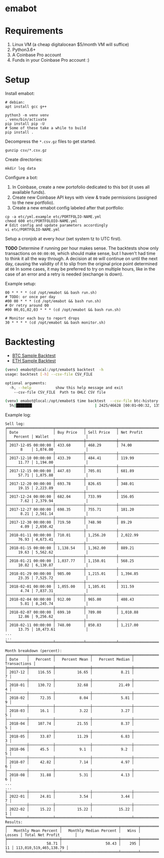 # emabot

# Requirements

1. Linux VM (a cheap digitalocean $5/month VM will suffice)
2. Python3.6+
3. A Coinbase Pro account
4. Funds in your Coinbase Pro account :)

# Setup

Install emabot:
```
# debian:
apt install gcc g++

python3 -m venv venv
. venv/bin/activate
pip install pip -U
# Some of these take a while to build
pip install .
```

Decompress the `*.csv.gz` files to get started.
```
gunzip csv/*.csv.gz
```

Create directories:
```
mkdir log data
```

Configure a bot:
1. In Coinbase, create a new portofolio dedicated to this bot (it uses all
   available funds).
2. Create new Coinbase API keys with view & trade permissions (assigned to the
   new portfolio).
3. Create a new emabot config labeled after that portfolio:
```
cp -a etc/yml.example etc/PORTFOLIO-NAME.yml
chmod 600 etc/PORTFOLOIO-NAME.yml
# Edit config and update parameters accordingly
vi etc/PORTFOLIO-NAME.yml
```

Setup a cronjob at every hour (set system tz to UTC first).

**TODO** Determine if running per hour makes sense.
The backtests show only transactions on `00:00:00`,
which should make sense, but I haven't had time to think it all the way through.
A decision at `00` will continue on until the next day,
causing the validity of it to slip from the original price point determined at `00`
In some cases, it may be preferred to try on multiple hours, like
in the case of an error and a retry is needed (exchange is down).

Example setup:
```
00 * * * * (cd /opt/emabot && bash run.sh)
# TODO: or once per day
#00 00 * * * (cd /opt/emabot && bash run.sh)
# Or retry around 00
#00 00,01,02,03 * * * (cd /opt/emabot && bash run.sh)

# Monitor each buy to report drops
30 * * * * (cd /opt/emabot && bash monitor.sh)
```

# Backtesting
* [BTC Sample Backtest](/backtests/backtest-btc.log)
* [ETH Sample Backtest](/backtests/backtest-eth.log)
```bash
(venv) emabot@local:/opt/emabot$ backtest  -h
usage: backtest [-h] --csv-file CSV_FILE

optional arguments:
  -h, --help           show this help message and exit
    --csv-file CSV_FILE  Path to OHLC CSV file
```
```bash
(venv) emabot@local:/opt/emabot$ time backtest  --csv-file btc-history-1m-ohlc.csv
  5%|███████▎                            | 2425/46628 [00:01<00:32, 1359.63it/s]
```

Example log:
```
Sell log:
╒═════════════════════╤═════════════╤══════════════╤═══════════════════════╤═══════════╤════════════════════════╕
│ Date                │ Buy Price   │ Sell Price   │ Net Profit            │   Percent │ Wallet                 │
╞═════════════════════╪═════════════╪══════════════╪═══════════════════════╪═══════════╪════════════════════════╡
│ 2017-12-05 00:00:00 │ 433.60      │ 468.29       │ 74.00                 │      8    │ 1,074.00               │
├─────────────────────┼─────────────┼──────────────┼───────────────────────┼───────────┼────────────────────────┤
│ 2017-12-10 00:00:00 │ 433.39      │ 484.41       │ 119.99                │     11.77 │ 1,194.00               │
├─────────────────────┼─────────────┼──────────────┼───────────────────────┼───────────┼────────────────────────┤
│ 2017-12-15 00:00:00 │ 447.03      │ 705.01       │ 681.89                │     57.71 │ 1,875.88               │
├─────────────────────┼─────────────┼──────────────┼───────────────────────┼───────────┼────────────────────────┤
│ 2017-12-20 00:00:00 │ 693.78      │ 826.65       │ 348.01                │     19.15 │ 2,223.89               │
├─────────────────────┼─────────────┼──────────────┼───────────────────────┼───────────┼────────────────────────┤
│ 2017-12-24 00:00:00 │ 682.04      │ 733.99       │ 156.05                │      7.62 │ 2,379.94               │
├─────────────────────┼─────────────┼──────────────┼───────────────────────┼───────────┼────────────────────────┤
│ 2017-12-27 00:00:00 │ 698.35      │ 755.71       │ 181.20                │      8.21 │ 2,561.14               │
├─────────────────────┼─────────────┼──────────────┼───────────────────────┼───────────┼────────────────────────┤
│ 2017-12-30 00:00:00 │ 719.50      │ 748.90       │ 89.29                 │      4.09 │ 2,650.42               │
├─────────────────────┼─────────────┼──────────────┼───────────────────────┼───────────┼────────────────────────┤
│ 2018-01-11 00:00:00 │ 710.01      │ 1,256.20     │ 2,022.99              │     76.93 │ 4,673.41               │
├─────────────────────┼─────────────┼──────────────┼───────────────────────┼───────────┼────────────────────────┤
│ 2018-01-15 00:00:00 │ 1,138.54    │ 1,362.00     │ 889.21                │     19.63 │ 5,562.62               │
├─────────────────────┼─────────────┼──────────────┼───────────────────────┼───────────┼────────────────────────┤
│ 2018-01-21 00:00:00 │ 1,037.77    │ 1,150.01     │ 568.25                │     10.82 │ 6,130.87               │
├─────────────────────┼─────────────┼──────────────┼───────────────────────┼───────────┼────────────────────────┤
│ 2018-01-29 00:00:00 │ 985.00      │ 1,215.01     │ 1,394.85              │     23.35 │ 7,525.72               │
├─────────────────────┼─────────────┼──────────────┼───────────────────────┼───────────┼────────────────────────┤
│ 2018-02-01 00:00:00 │ 1,055.00    │ 1,105.01     │ 311.59                │      4.74 │ 7,837.31               │
├─────────────────────┼─────────────┼──────────────┼───────────────────────┼───────────┼────────────────────────┤
│ 2018-02-04 00:00:00 │ 912.00      │ 965.00       │ 408.43                │      5.81 │ 8,245.74               │
├─────────────────────┼─────────────┼──────────────┼───────────────────────┼───────────┼────────────────────────┤
│ 2018-02-07 00:00:00 │ 699.10      │ 789.00       │ 1,010.88              │     12.86 │ 9,256.62               │
├─────────────────────┼─────────────┼──────────────┼───────────────────────┼───────────┼────────────────────────┤
│ 2018-02-11 00:00:00 │ 748.00      │ 850.83       │ 1,217.00              │     13.75 │ 10,473.61              │
...
...
╘═════════════════════╧═════════════╧══════════════╧═══════════════════════╧═══════════╧════════════════════════╛

Month breakdown (percent):
╒═════════╤═══════════╤════════════════╤══════════════════╤════════════════╕
│ Date    │   Percent │   Percent Mean │   Percent Median │   Transactions │
╞═════════╪═══════════╪════════════════╪══════════════════╪════════════════╡
│ 2017-12 │    116.55 │          16.65 │             8.21 │              7 │
├─────────┼───────────┼────────────────┼──────────────────┼────────────────┤
│ 2018-01 │    130.72 │          32.68 │            21.49 │              4 │
├─────────┼───────────┼────────────────┼──────────────────┼────────────────┤
│ 2018-02 │     72.35 │           8.04 │             5.81 │              9 │
├─────────┼───────────┼────────────────┼──────────────────┼────────────────┤
│ 2018-03 │     16.1  │           3.22 │             3.27 │              5 │
├─────────┼───────────┼────────────────┼──────────────────┼────────────────┤
│ 2018-04 │    107.74 │          21.55 │             8.37 │              5 │
├─────────┼───────────┼────────────────┼──────────────────┼────────────────┤
│ 2018-05 │     33.87 │          11.29 │             6.83 │              3 │
├─────────┼───────────┼────────────────┼──────────────────┼────────────────┤
│ 2018-06 │     45.5  │           9.1  │             9.2  │              5 │
├─────────┼───────────┼────────────────┼──────────────────┼────────────────┤
│ 2018-07 │     42.82 │           7.14 │             4.97 │              6 │
├─────────┼───────────┼────────────────┼──────────────────┼────────────────┤
│ 2018-08 │     31.88 │           5.31 │             4.13 │              6 │
...
...
├─────────┼───────────┼────────────────┼──────────────────┼────────────────┤
│ 2022-01 │     24.81 │           3.54 │             3.44 │              7 │
├─────────┼───────────┼────────────────┼──────────────────┼────────────────┤
│ 2022-02 │     15.22 │          15.22 │            15.22 │              1 │
╘═════════╧═══════════╧════════════════╧══════════════════╧════════════════╛
Results:
╒════════════════════════╤══════════════════════════╤════════╤══════════╤════════════════════════╕
│   Monthly Mean Percent │   Monthly Median Percent │   Wins │   Losses │ Total Net Profit       │
╞════════════════════════╪══════════════════════════╪════════╪══════════╪════════════════════════╡
│                  58.71 │                    50.43 │    295 │       11 │ 113,010,519,465,138.79 │
╘════════════════════════╧══════════════════════════╧════════╧══════════╧════════════════════════╛
```
